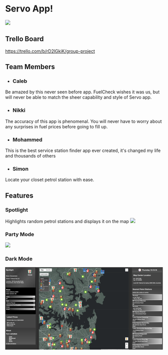 # Servo App!

![](/public/gifs/map.gif)

## Trello Board

https://trello.com/b/rD2lGkiK/group-project

## Team Members

- ### Caleb

Be amazed by this never seen before app. FuelCheck wishes it was us, but will never be able to match the sheer capability and style of Servo app.

- ### Nikki

The accuracy of this app is phenomenal. You will never have to worry about any surprises in fuel prices before going to fill up.

- ### Mohammed

This is the best service station finder app ever created, it's changed my life and thousands of others

- ### Simon

Locate your closet petrol station with ease.

## Features

### Spotlight

Highlights random petrol stations and displays it on the map
![](/public/gifs/spotlight.gif)

### Party Mode

![](/public/gifs/party.gif)

### Dark Mode

![](/public/images/darkmode.png)
